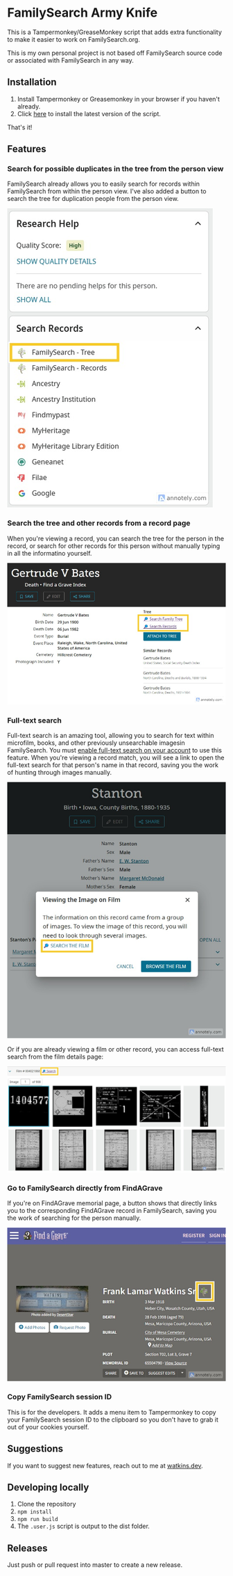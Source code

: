 # FamilySearch Army Knife

This is a Tampermonkey/GreaseMonkey script that adds extra functionality to make it easier to work on FamilySearch.org.

This is my own personal project is not based off FamilySearch source code or associated with FamilySearch in any way.

## Installation

1. Install Tampermonkey or Greasemonkey in your browser if you haven't already.
2. Click [here](https://github.com/matthewpwatkins/fs-army-knife/releases/latest/download/fs-army-knife.user.js) to install the latest version of the script.

That's it!

## Features

### Search for possible duplicates in the tree from the person view

FamilySearch already allows you to easily search for records within FamilySearch from within the person view. I've also added a button to search the tree for duplication people from the person view.

![Tree Search Button](./docs/img/tree-search-link.jpg)

### Search the tree and other records from a record page

When you're viewing a record, you can search the tree for the person in the record, or search for other records for this person without manually typing in all the informatino yourself.

![Record search buttons](./docs/img/search-buttons-on-record-page.jpg)

### Full-text search

Full-text search is an amazing tool, allowing you to search for text within microfilm, books, and other previously unsearchable imagesin FamilySearch. You must [enable full-text search on your account](https://www.familysearch.org/en/labs/) to use this feature. When you're viewing a record match, you will see a link to open the full-text search for that person's name in that record, saving you the work of hunting through images manually.

![Full-text search link](./docs/img/film-search-from-record-page.jpg)

Or if you are already viewing a film or other record, you can access full-text search from the film details page:

![Full-text search link](./docs/img/film-search.jpg)

### Go to FamilySearch directly from FindAGrave

If you're on FindAGrave memorial page, a button shows that directly links you to the corresponding FindAGrave record in FamilySearch, saving you the work of searching for the person manually.

![FindAGrave link](./docs/img/findagrave-link.jpg)

### Copy FamilySearch session ID

This is for the developers. It adds a menu item to Tampermonkey to copy your FamilySearch session ID to the clipboard so you don't have to grab it out of your cookies yourself.

## Suggestions

If you want to suggest new features, reach out to me at [watkins.dev](https://watkins.dev).

## Developing locally

1. Clone the repository
2. `npm install`
3. `npm run build`
4. The `.user.js` script is output to the dist folder.

## Releases

Just push or pull request into master to create a new release.
